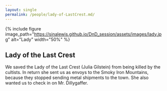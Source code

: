 ```yaml
---
layout: single
permalink: /people/lady-of-LastCrest.md/
---
```


{% include figure image_path="https://sinalewis.github.io/DnD_session/assets/images/lady.jpg" alt="Lady" width="50%" %}


## Lady of the Last Crest

We saved the Lady of the Last Crest (Julia Gilstein) from being killed by the cultists. In return she sent us as envoys to the Smoky Iron Mountains, because they stopped sending metal shipments to the town. She also wanted us to check in on Mr. Dillygaffer.

